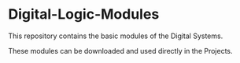 # Digital-Logic-Modules
This repository contains the basic modules of the Digital Systems.

These modules can be downloaded and used directly in the Projects.
